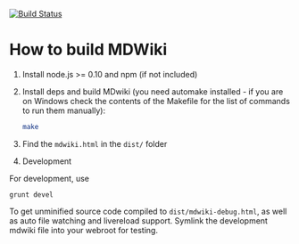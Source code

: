 [![Build Status](https://travis-ci.org/Dynalon/mdwiki.png?branch=master)](https://travis-ci.org/Dynalon/mdwiki)


How to build MDWiki
======

1. Install node.js >= 0.10 and npm (if not included)
2. Install deps and build MDwiki (you need automake installed - if you are on Windows check the contents of the Makefile for the list of commands to run them manually):

    ```bash
    make
    ```

3. Find the `mdwiki.html` in the `dist/` folder

4. Development

For development, use

    grunt devel 

To get unminified source code compiled to `dist/mdwiki-debug.html`, as well as auto file watching and livereload support. Symlink the development mdwiki file into your webroot for testing.